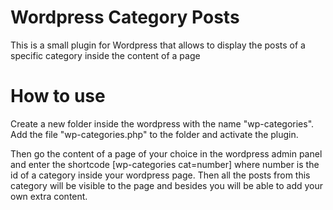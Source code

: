 Wordpress Category Posts
===================

This is a small plugin for Wordpress that allows to display the posts of a specific category inside the content of a page


How to use
===================

Create a new folder inside the wordpress with the name "wp-categories". Add the file "wp-categories.php" to the folder and activate the plugin. 

Then go the content of a page of your choice in the wordpress admin panel and enter the shortcode 
[wp-categories cat=number] where number is the id of a category inside your wordpress page.
Then all the posts from this category will be visible to the page and besides you will be able to add your own extra content.
